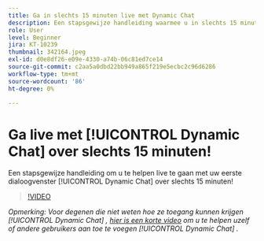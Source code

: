 ```yaml
---
title: Ga in slechts 15 minuten live met Dynamic Chat
description: Een stapsgewijze handleiding waarmee u in slechts 15 minuten uw eerste dialoogvenster kunt openen met Dynamic Chat!
role: User
level: Beginner
jira: KT-10239
thumbnail: 342164.jpeg
exl-id: d0e8df26-e09e-4330-a74b-06c81ed7ce14
source-git-commit: c2aa5a0dbd22bb949a865f219e5ecbc2c96d6286
workflow-type: tm+mt
source-wordcount: '86'
ht-degree: 0%

---
```


# Ga live met [!UICONTROL Dynamic Chat]  over slechts 15 minuten!

Een stapsgewijze handleiding om u te helpen live te gaan met uw eerste dialoogvenster [!UICONTROL Dynamic Chat]  over slechts 15 minuten!

>[!VIDEO](https://video.tv.adobe.com/v/342164/?quality=12&learn=on)

*Opmerking: Voor degenen die niet weten hoe ze toegang kunnen krijgen [!UICONTROL Dynamic Chat] , [hier is een korte video](https://experienceleague.adobe.com/docs/marketo-learn/tutorials/dynamic-chat/user-management.html?lang=en) om u te helpen uzelf of andere gebruikers aan toe te voegen [!UICONTROL Dynamic Chat] .*
